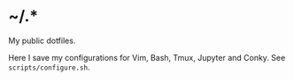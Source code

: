 
# ~/.*

My public dotfiles.

Here I save my configurations for Vim, Bash, Tmux, Jupyter and Conky. See
`scripts/configure.sh`.
